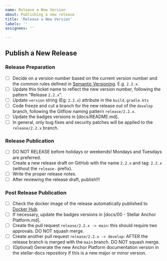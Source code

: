 ```yaml
---
name: Release a New Version
about: Publishing a new release
title: 'Release a New Version'
labels: ''
assignees: ''

---
```

<!-- Please Follow this checklist before making your release. Thanks! -->

## Publish a New Release
### Release Preparation
- [ ] Decide on a version number based on the current version number and the common rules defined in [Semantic Versioning](https://semver.org). E.g. `2.2.x`.
- [ ] Update this ticket name to reflect the new version number, following the pattern "Release `2.2.x`".
- [ ] Update `version` string (Eg: `2.2.x`) attribute in the `build.gradle.kts`
- [ ] Code freeze and cut a branch for the new release out of the `develop` branch, following the Gitflow naming pattern `release/2.2.x`.
- [ ] Update the badges versions in [docs/README.md].
- [ ] In general, only bug fixes and security patches will be applied to the `release/2.2.x` branch.
### Release Publication
- [ ] DO NOT RELEASE before holidays or weekends! Mondays and Tuesdays are preferred.
- [ ] Create a new release draft on GitHub with the name `2.2.x` and tag: `2.2.x` (without the `release-` prefix).
- [ ] Write the proper release notes.
- [ ] After reviewing the release draft, publish!!!
### Post Release Publication
- [ ] Check the docker image of the release automatically published to [Docker Hub](https://hub.docker.com/r/stellar/anchor-platform).
- [ ] If necessary, update the badges versions in [docs/00 - Stellar Anchor Platform.md].
- [ ] Create the pull request `release/2.2.x -> main`: this should require two approvals. DO NOT squash merge.
- [ ] Create another pull request `release/2.2.x -> develop`: AFTER the release branch is merged with the `main` branch. DO NOT squash merge.
- [ ] (Optional) Generate the new Anchor Platform documentation version in the stellar-docs repository if this is a new major or minor version.
